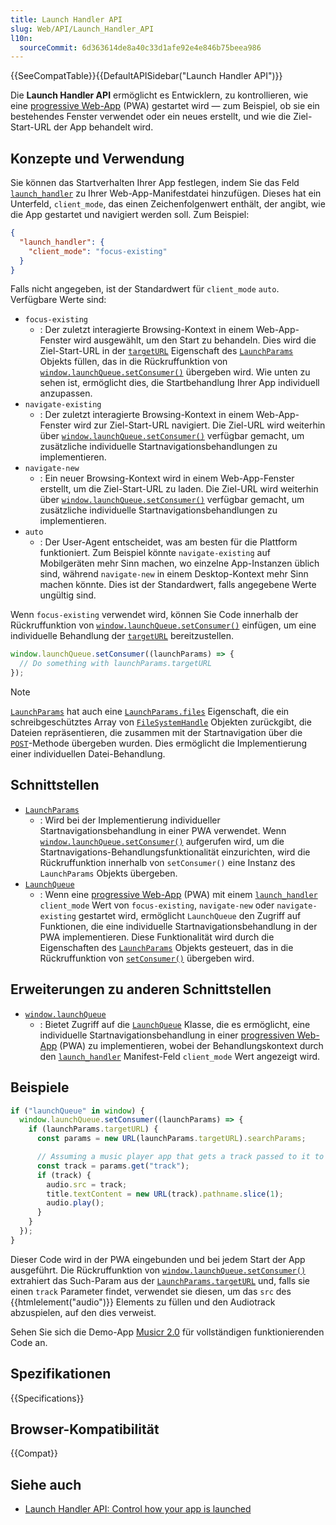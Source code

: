 ```yaml
---
title: Launch Handler API
slug: Web/API/Launch_Handler_API
l10n:
  sourceCommit: 6d363614de8a40c33d1afe92e4e846b75beea986
---
```


{{SeeCompatTable}}{{DefaultAPISidebar("Launch Handler API")}}

Die **Launch Handler API** ermöglicht es Entwicklern, zu kontrollieren, wie eine [progressive Web-App](/de/docs/Web/Progressive_web_apps) (PWA) gestartet wird — zum Beispiel, ob sie ein bestehendes Fenster verwendet oder ein neues erstellt, und wie die Ziel-Start-URL der App behandelt wird.

## Konzepte und Verwendung

Sie können das Startverhalten Ihrer App festlegen, indem Sie das Feld [`launch_handler`](/de/docs/Web/Progressive_web_apps/Manifest/Reference/launch_handler) zu Ihrer Web-App-Manifestdatei hinzufügen. Dieses hat ein Unterfeld, `client_mode`, das einen Zeichenfolgenwert enthält, der angibt, wie die App gestartet und navigiert werden soll. Zum Beispiel:

```json
{
  "launch_handler": {
    "client_mode": "focus-existing"
  }
}
```

Falls nicht angegeben, ist der Standardwert für `client_mode` `auto`. Verfügbare Werte sind:

- `focus-existing`
  - : Der zuletzt interagierte Browsing-Kontext in einem Web-App-Fenster wird ausgewählt, um den Start zu behandeln. Dies wird die Ziel-Start-URL in der [`targetURL`](/de/docs/Web/API/LaunchParams/targetURL) Eigenschaft des [`LaunchParams`](/de/docs/Web/API/LaunchParams) Objekts füllen, das in die Rückruffunktion von [`window.launchQueue.setConsumer()`](/de/docs/Web/API/LaunchQueue/setConsumer) übergeben wird. Wie unten zu sehen ist, ermöglicht dies, die Startbehandlung Ihrer App individuell anzupassen.
- `navigate-existing`
  - : Der zuletzt interagierte Browsing-Kontext in einem Web-App-Fenster wird zur Ziel-Start-URL navigiert. Die Ziel-URL wird weiterhin über [`window.launchQueue.setConsumer()`](/de/docs/Web/API/LaunchQueue/setConsumer) verfügbar gemacht, um zusätzliche individuelle Startnavigationsbehandlungen zu implementieren.
- `navigate-new`
  - : Ein neuer Browsing-Kontext wird in einem Web-App-Fenster erstellt, um die Ziel-Start-URL zu laden. Die Ziel-URL wird weiterhin über [`window.launchQueue.setConsumer()`](/de/docs/Web/API/LaunchQueue/setConsumer) verfügbar gemacht, um zusätzliche individuelle Startnavigationsbehandlungen zu implementieren.
- `auto`
  - : Der User-Agent entscheidet, was am besten für die Plattform funktioniert. Zum Beispiel könnte <code>navigate-existing</code> auf Mobilgeräten mehr Sinn machen, wo einzelne App-Instanzen üblich sind, während <code>navigate-new</code> in einem Desktop-Kontext mehr Sinn machen könnte. Dies ist der Standardwert, falls angegebene Werte ungültig sind.

Wenn `focus-existing` verwendet wird, können Sie Code innerhalb der Rückruffunktion von [`window.launchQueue.setConsumer()`](/de/docs/Web/API/LaunchQueue/setConsumer) einfügen, um eine individuelle Behandlung der [`targetURL`](/de/docs/Web/API/LaunchParams/targetURL) bereitzustellen.

```js
window.launchQueue.setConsumer((launchParams) => {
  // Do something with launchParams.targetURL
});
```

> [!NOTE]
> [`LaunchParams`](/de/docs/Web/API/LaunchParams) hat auch eine [`LaunchParams.files`](/de/docs/Web/API/LaunchParams/files) Eigenschaft, die ein schreibgeschütztes Array von [`FileSystemHandle`](/de/docs/Web/API/FileSystemHandle) Objekten zurückgibt, die Dateien repräsentieren, die zusammen mit der Startnavigation über die [`POST`](/de/docs/Web/HTTP/Reference/Methods/POST)-Methode übergeben wurden. Dies ermöglicht die Implementierung einer individuellen Datei-Behandlung.

## Schnittstellen

- [`LaunchParams`](/de/docs/Web/API/LaunchParams)
  - : Wird bei der Implementierung individueller Startnavigationsbehandlung in einer PWA verwendet. Wenn [`window.launchQueue.setConsumer()`](/de/docs/Web/API/LaunchQueue/setConsumer) aufgerufen wird, um die Startnavigations-Behandlungsfunktionalität einzurichten, wird die Rückruffunktion innerhalb von `setConsumer()` eine Instanz des `LaunchParams` Objekts übergeben.
- [`LaunchQueue`](/de/docs/Web/API/LaunchQueue)
  - : Wenn eine [progressive Web-App](/de/docs/Web/Progressive_web_apps) (PWA) mit einem [`launch_handler`](/de/docs/Web/Progressive_web_apps/Manifest/Reference/launch_handler) `client_mode` Wert von `focus-existing`, `navigate-new` oder `navigate-existing` gestartet wird, ermöglicht `LaunchQueue` den Zugriff auf Funktionen, die eine individuelle Startnavigationsbehandlung in der PWA implementieren. Diese Funktionalität wird durch die Eigenschaften des [`LaunchParams`](/de/docs/Web/API/LaunchParams) Objekts gesteuert, das in die Rückruffunktion von [`setConsumer()`](/de/docs/Web/API/LaunchQueue/setConsumer) übergeben wird.

## Erweiterungen zu anderen Schnittstellen

- [`window.launchQueue`](/de/docs/Web/API/Window/launchQueue)
  - : Bietet Zugriff auf die [`LaunchQueue`](/de/docs/Web/API/LaunchQueue) Klasse, die es ermöglicht, eine individuelle Startnavigationsbehandlung in einer [progressiven Web-App](/de/docs/Web/Progressive_web_apps) (PWA) zu implementieren, wobei der Behandlungskontext durch den [`launch_handler`](/de/docs/Web/Progressive_web_apps/Manifest/Reference/launch_handler) Manifest-Feld `client_mode` Wert angezeigt wird.

## Beispiele

```js
if ("launchQueue" in window) {
  window.launchQueue.setConsumer((launchParams) => {
    if (launchParams.targetURL) {
      const params = new URL(launchParams.targetURL).searchParams;

      // Assuming a music player app that gets a track passed to it to be played
      const track = params.get("track");
      if (track) {
        audio.src = track;
        title.textContent = new URL(track).pathname.slice(1);
        audio.play();
      }
    }
  });
}
```

Dieser Code wird in der PWA eingebunden und bei jedem Start der App ausgeführt. Die Rückruffunktion von [`window.launchQueue.setConsumer()`](/de/docs/Web/API/LaunchQueue/setConsumer) extrahiert das Such-Param aus der [`LaunchParams.targetURL`](/de/docs/Web/API/LaunchParams/targetURL) und, falls sie einen `track` Parameter findet, verwendet sie diesen, um das `src` des {{htmlelement("audio")}} Elements zu füllen und den Audiotrack abzuspielen, auf den dies verweist.

Sehen Sie sich die Demo-App [Musicr 2.0](https://mdn.github.io/dom-examples/launch-handler/) für vollständigen funktionierenden Code an.

## Spezifikationen

{{Specifications}}

## Browser-Kompatibilität

{{Compat}}

## Siehe auch

- [Launch Handler API: Control how your app is launched](https://developer.chrome.com/docs/web-platform/launch-handler/)
